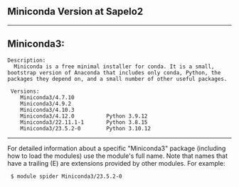 ## Miniconda Version at Sapelo2
-----------------------------------------------------------------------------------------------------------------------------------------------------------------------------------------------------------------------------------------------------------------------------------------------
  Miniconda3:
-----------------------------------------------------------------------------------------------------------------------------------------------------------------------------------------------------------------------------------------------------------------------------------------------
    Description:
      Miniconda is a free minimal installer for conda. It is a small, bootstrap version of Anaconda that includes only conda, Python, the packages they depend on, and a small number of other useful packages.

     Versions:
        Miniconda3/4.7.10
        Miniconda3/4.9.2
        Miniconda3/4.10.3
        Miniconda3/4.12.0          Python 3.9.12
        Miniconda3/22.11.1-1       Python 3.8.15
        Miniconda3/23.5.2-0        Python 3.10.12

-----------------------------------------------------------------------------------------------------------------------------------------------------------------------------------------------------------------------------------------------------------------------------------------------
  For detailed information about a specific "Miniconda3" package (including how to load the modules) use the module's full name.
  Note that names that have a trailing (E) are extensions provided by other modules.
  For example:

     $ module spider Miniconda3/23.5.2-0
